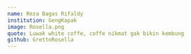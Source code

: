 ```yaml
---
name: Reza Bagas Rifaldy
institution: GengKapak
image: Rosella.png
quote: Luwak white coffe, coffe nikmat gak bikin kembung
github: GrettoRosella
---
```

